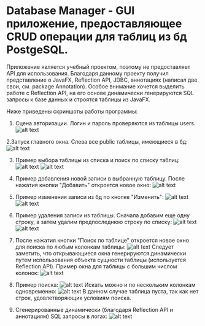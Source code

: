 # Database Manager - GUI приложение, предоставляющее CRUD операции для таблиц из бд PostgeSQL.
Приложение является учебный проектом, поэтому не предоставляет API для использования.
Благодаря данному проекту получил представление о  JavaFX, Reflection API, JDBC, аннотациях (написал две свои, см. package Annotation).
Особое внимание хочется выделить работе с Reflection API, на его основе динамически генерируются SQL запросы к базе данных и строятся таблицы из JavaFX.


Ниже приведены скриншоты работы программы:
1. Сцена авторизации. Логин и пароль проверяются из таблицы users.
![alt text](screenshots/1.PNG "Сцена авторизации")

2.Запуск главного окна. Слева все public таблицы, имеющиеся в бд:
![alt text](screenshots/2.PNG "Главное рабочее окно")

3. Пример выбора таблицы из списка и поиск по списку таблиц:
![alt text](screenshots/3.PNG "Пример поиска по таблицам")
![alt text](screenshots/4.PNG "Выбор одной из таблиц списка")

4. Пример добавления новой записи в выбранную таблицу. После нажатия кнопки "Добавить" откроется новое окно:
![alt text](screenshots/5.PNG "Добавление новой записи")

5. Пример изменения записи из бд по кнопке "Изменить":
![alt text](screenshots/6.PNG "Изменение ранее добавленой записи")
![alt text](screenshots/7.PNG "Результат изменения")

6. Пример удаления записи из таблицы. Сначала добавим еще одну строку, а затем удалим предпоследнюю строку по списку:
![alt text](screenshots/8.PNG "Добавление еще одной строки")
![alt text](screenshots/9.PNG "Удаление предпоследней строки")

7. После нажатия кнопки "Поиск по таблице" откроется новое окно для поиска по любым колонкам таблицы:
![alt text](screenshots/10.PNG "Окно поиска по таблице")
Следует заметить, что открывающиеся окна генерируются динамически путем использования
объекта сущности таблицы (используется Reflection API). Пример окна для таблицы с большим числом колонок:
![alt text](screenshots/11.PNG "Окно поиска по таблице с большим числом колонок")

8. Пример поиска:
![alt text](screenshots/12.PNG "Поиск по одной из колонок таблицы")
Искать можно и по нескольким колонкам одновременно:
![alt text](screenshots/13.PNG "Поиск по двум из колонкам таблицы")
В данном случае таблица пуста, так как нет строк, удовлетворяющих условиям поиска.

9. Сгенерированные динамически (благодаря Reflection API и аннотациям) SQL запросы в логах:
![alt text](screenshots/11.PNG "Логи запросов к БД")

